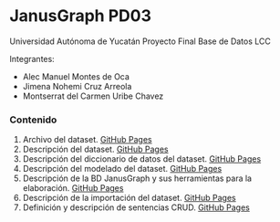# JanusGraph PD03
Universidad Autónoma de Yucatán
Proyecto Final 
Base de Datos 
LCC

Integrantes:
- Alec Manuel Montes de Oca
- Jimena Nohemi Cruz Arreola
- Montserrat del Carmen Uribe Chavez

### Contenido
1. Archivo del dataset. [GitHub Pages](https://pages.github.com/)
2. Descripción	del	dataset. [GitHub Pages](https://pages.github.com/)
3. Descripción	del	diccionario	de datos del dataset. [GitHub Pages](https://pages.github.com/)
4. Descripción del modelado del dataset. [GitHub Pages](https://pages.github.com/)
5. Descripción de la BD JanusGraph y sus herramientas para la elaboración. [GitHub Pages](https://pages.github.com/)
6. Descripción de la importación del dataset. [GitHub Pages](https://pages.github.com/)
7. Definición y descripción de sentencias CRUD. [GitHub Pages](https://pages.github.com/)

